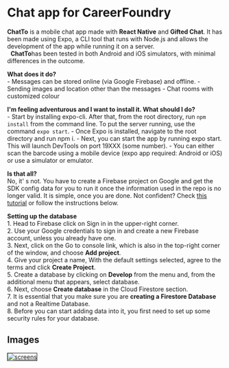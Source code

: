 <h1>Chat app for CareerFoundry</h1>

<b>ChatTo</b> is a mobile chat app made with <b>React Native</b> and <b>Gifted Chat</b>. It has been made using Expo, a CLI tool that runs with Node.js and allows the development of the app while running it on a server.<br/>
 
<b>ChatTo</b>has been tested in both Android and iOS simulators, with minimal differences in the outcome.<br/>

<b>What does it do?</b><br/>
	-	Messages can be stored online (via Google Firebase) and offline.
	-	Sending images and location other than the messages
	-	Chat rooms with customized colour
  
<b>I'm feeling adventurous and I want to install it. What should I do?</b><br/>
	-	Start by installing expo-cli. After that, from the root directory, run `npm install` from the command line. To put the server running, use the command `expo start`.
	-	Once Expo is installed, navigate to the root directory and run npm i.
	-	Next, you can start the app by running expo start. This will launch DevTools on port 19XXX (some number).
	-	You can either scan the barcode using a mobile device (expo app required: Android or iOS) or use a simulator or emulator.

<b>Is that all?</b><br/>
No, it' s not. You have to create a Firebase project on Google and get the SDK config data for you to run it once the information used in the repo is no longer valid. It is simple, once you are done. Not confident? Check <a href="https://www.youtube.com/watch?v=lpFDFK44pX8" target="_blank">this tutorial</a> or follow the instructions below.

<b>Setting up the database</b><br/>
	1.	Head to Firebase click on Sign in in the upper-right corner.<br/>
	2.	Use your Google credentials to sign in and create a new Firebase account, unless you already have one.<br/>
	3.	Next, click on the Go to console link, which is also in the top-right corner of the window, and choose <b>Add project</b>.<br/>
	4.	Give your project a name, With the default settings selected, agree to the terms and click <b>Create Project</b>.<br/>
	5.	Create a database by clicking on <b>Develop</b> from the menu and, from the additional menu that appears, select database.<br/>
	6.	Next, choose <b>Create database</b> in the Cloud Firestore section.<br/>
	7.	It is essential that you make sure you are <b>creating a Firestore Database</b> and not a Realtime Database.<br/>
	8.	Before you can start adding data into it, you first need to set up some security rules for your database.<br/>

<b><h2>Images</h2></b>

<a href="https://ibb.co/cXqSTdp"><img src="https://i.ibb.co/yB2csJM/screens.png" alt="screens" border="1px"></a>




